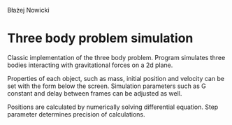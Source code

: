 Błażej Nowicki
# Three body problem simulation
Classic implementation of the three body problem.
Program simulates three bodies interacting with gravitational forces on a 2d plane. 

Properties of each object, such as mass, initial position and velocity can be set with the form below the screen. Simulation parameters such as G constant and delay between frames can be adjusted as well.

Positions are calculated by numerically solving differential equation. Step parameter determines precision of calculations.
